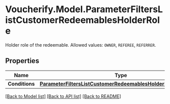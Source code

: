 # Voucherify.Model.ParameterFiltersListCustomerRedeemablesHolderRole
Holder role of the redeemable. Allowed values: `OWNER`, `REFEREE`, `REFERRER`.

## Properties

Name | Type | Description | Notes
------------ | ------------- | ------------- | -------------
**Conditions** | [**ParameterFiltersListCustomerRedeemablesHolderRoleConditions**](ParameterFiltersListCustomerRedeemablesHolderRoleConditions.md) |  | [optional] 

[[Back to Model list]](../README.md#documentation-for-models) [[Back to API list]](../README.md#documentation-for-api-endpoints) [[Back to README]](../README.md)

